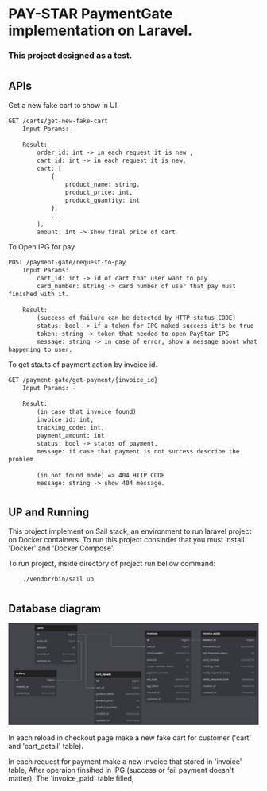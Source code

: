 # PAY-STAR PaymentGate implementation on Laravel.
### This project designed as a test.
#
## APIs
Get a new fake cart to show in UI.

```
GET /carts/get-new-fake-cart 
    Input Params: -

    Result:
        order_id: int -> in each request it is new ,
        cart_id: int -> in each request it is new,
        cart: [
            {
                product_name: string,
                product_price: int,
                product_quantity: int
            },
            ...
        ],
        amount: int -> show final price of cart
```

To Open IPG for pay
```
POST /payment-gate/request-to-pay
    Input Params:
        cart_id: int -> id of cart that user want to pay
        card_number: string -> card number of user that pay must finished with it. 
    
    Result:
        (success of failure can be detected by HTTP status CODE)
        status: bool -> if a token for IPG maked success it's be true
        token: string -> token that needed to open PayStar IPG
        message: string -> in case of error, show a message about what happening to user.
```

To get stauts of payment action by invoice id.
```
GET /payment-gate/get-payment/{invoice_id}
    Input Params: - 

    Result:
        (in case that invoice found)
        invoice_id: int,
        tracking_code: int,
        payment_amount: int,
        status: bool -> status of payment,
        message: if case that payment is not success describe the problem

        (in not found mode) => 404 HTTP CODE
        message: string -> show 404 message.
```
#
## UP and Running
This project implement on Sail stack, an environment to run laravel project on Docker containers.
To run this project consinder that you must install 'Docker' and 'Docker Compose'.


To run project, inside directory of project run bellow command:
```
    ./vendor/bin/sail up
```
#
## Database diagram
![Image alt text](/extras/diagram.png)

In each reload in checkout page make a new fake cart for customer ('cart' and 'cart_detail' table).

In each request for payment make a new invoice that stored in 'invoice' table, After operaion finsihed in IPG (success or fail payment doesn't matter), The 'invoice_paid' table filled,
